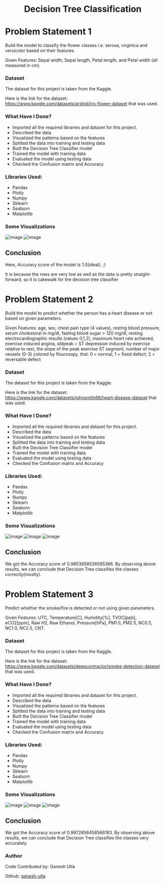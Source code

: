 <div align = 'center'>
  <h1>Decision Tree Classification</h1>
</div>

# Problem Statement 1

Build the model to classify the flower classes i.e. serosa, virginica and versicolor based on their features.

Given Features: Sepal width, Sepal length, Petal length, and Petal width (all measured in cm).

### Dataset

The dataset for this project is taken from the Kaggle. 

Here is the link for the dataset: https://www.kaggle.com/datasets/arshid/iris-flower-dataset that was used.

### What Have I Done?

- Imported all the required libraries and dataset for this project.
- Described the data
- Visualized the patterns based on the features
- Splitted the data into training and testing data
- Built the Decision Tree Classifier model
- Trained the model with training data
- Evaluated the model using testing data
- Checked the Confusion matrix and Accuracy 

### Libraries Used:

- Pandas
- Plotly
- Numpy
- Sklearn
- Seaborn
- Matplotlib

### Some Visualizations
![image](https://user-images.githubusercontent.com/87692393/197354080-87f795db-c342-4ac0-ace4-14e0125b0811.png)
![image](https://user-images.githubusercontent.com/87692393/197354091-0ff661cd-7f6a-42ee-b84d-0bee2ae2f02d.png)

## Conclusion

Here, Accuracy score of the model is 1.0(ideal). ;)

It is because the rows are very low as well as the data is pretty straight-forward, so it is cakewalk for the decision tree classifier


# Problem Statement 2

Build the model to predict whether the person has a heart disease or not based on given parameters.

Given Features: age, sex, chest pain type (4 values), resting blood pressure, serum cholestoral in mg/dl, fasting blood sugar > 120 mg/dl, resting electrocardiographic results (values 0,1,2), 
maximum heart rate achieved, exercise induced angina, oldpeak = ST depression induced by exercise relative to rest, the slope of the peak exercise ST segment, 
number of major vessels (0-3) colored by flourosopy, thal: 0 = normal; 1 = fixed defect; 2 = reversable defect

### Dataset

The dataset for this project is taken from the Kaggle. 

Here is the link for the dataset: https://www.kaggle.com/datasets/johnsmith88/heart-disease-dataset that was used.

### What Have I Done?

- Imported all the required libraries and dataset for this project.
- Described the data
- Visualized the patterns based on the features
- Splitted the data into training and testing data
- Built the Decision Tree Classifier model
- Trained the model with training data
- Evaluated the model using testing data
- Checked the Confusion matrix and Accuracy 

### Libraries Used:

- Pandas
- Plotly
- Numpy
- Sklearn
- Seaborn
- Matplotlib

### Some Visualizations

![image](https://user-images.githubusercontent.com/87692393/197354369-350d55a0-6a8e-4daf-ab41-1a1baf67e309.png)
![image](https://user-images.githubusercontent.com/87692393/197354358-b3ce4e5f-9f95-495b-8401-0f47fd9c3de0.png)
![image](https://user-images.githubusercontent.com/87692393/197354354-d8397336-3d25-4be3-b1fc-bd1f4f927eaf.png)

## Conclusion

We got the Accuracy score of 0.9853658536585366. 
By observing above results, we can conclude that Decision Tree classifies the classes correctly(mostly).


# Problem Statement 3

Predict whether the smoke/fire is detected or not using given parameters.

Given Features: UTC, Temperature[C], Humidity[%], TVOC[ppb], eCO2[ppm], Raw H2, Raw Ethanol, Pressure[hPa], PM1.0, PM2.5, NC0.5, NC1.0, NC2.5, CNT.

### Dataset

The dataset for this project is taken from the Kaggle. 

Here is the link for the dataset: https://www.kaggle.com/datasets/deepcontractor/smoke-detection-dataset that was used.

### What Have I Done?

- Imported all the required libraries and dataset for this project.
- Described the data
- Visualized the patterns based on the features
- Splitted the data into training and testing data
- Built the Decision Tree Classifier model
- Trained the model with training data
- Evaluated the model using testing data
- Checked the Confusion matrix and Accuracy 

### Libraries Used:

- Pandas
- Plotly
- Numpy
- Sklearn
- Seaborn
- Matplotlib

### Some Visualizations

![image](https://user-images.githubusercontent.com/87692393/197354848-685c616e-d19d-4132-941b-5ca234e8decb.png)
![image](https://user-images.githubusercontent.com/87692393/197354860-502c8937-8c50-4e9a-8e24-32bc4b63a0df.png)
![image](https://user-images.githubusercontent.com/87692393/197354870-64707fbd-9701-4de9-812c-1a687584e14d.png)

## Conclusion

We got the Accuracy score of 0.9972856458566183.
By observing above results, we can conclude that Decision Tree classifies the classes very accurately.


### Author

Code Contributed by: Ganesh Utla

Github: [ganesh-utla](https://github.com/ganesh-utla)
